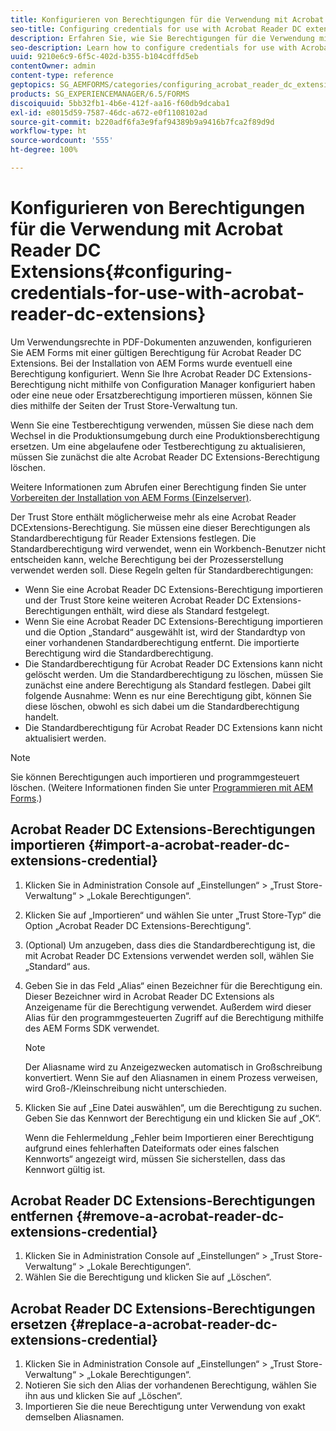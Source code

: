 ```yaml
---
title: Konfigurieren von Berechtigungen für die Verwendung mit Acrobat Reader DC Extensions
seo-title: Configuring credentials for use with Acrobat Reader DC extensions
description: Erfahren Sie, wie Sie Berechtigungen für die Verwendung mit Acrobat Reader DC-Erweiterungen konfigurieren.
seo-description: Learn how to configure credentials for use with Acrobat Reader DC extensions.
uuid: 9210e6c9-6f5c-402d-b355-b104cdffd5eb
contentOwner: admin
content-type: reference
geptopics: SG_AEMFORMS/categories/configuring_acrobat_reader_dc_extensions
products: SG_EXPERIENCEMANAGER/6.5/FORMS
discoiquuid: 5bb32fb1-4b6e-412f-aa16-f60db9dcaba1
exl-id: e8015d59-7587-46dc-a672-e0f1108102ad
source-git-commit: b220adf6fa3e9faf94389b9a9416b7fca2f89d9d
workflow-type: ht
source-wordcount: '555'
ht-degree: 100%

---
```


# Konfigurieren von Berechtigungen für die Verwendung mit Acrobat Reader DC Extensions{#configuring-credentials-for-use-with-acrobat-reader-dc-extensions}

Um Verwendungsrechte in PDF-Dokumenten anzuwenden, konfigurieren Sie AEM Forms mit einer gültigen Berechtigung für Acrobat Reader DC Extensions. Bei der Installation von AEM Forms wurde eventuell eine Berechtigung konfiguriert. Wenn Sie Ihre Acrobat Reader DC Extensions-Berechtigung nicht mithilfe von Configuration Manager konfiguriert haben oder eine neue oder Ersatzberechtigung importieren müssen, können Sie dies mithilfe der Seiten der Trust Store-Verwaltung tun.

Wenn Sie eine Testberechtigung verwenden, müssen Sie diese nach dem Wechsel in die Produktionsumgebung durch eine Produktionsberechtigung ersetzen. Um eine abgelaufene oder Testberechtigung zu aktualisieren, müssen Sie zunächst die alte Acrobat Reader DC Extensions-Berechtigung löschen.

Weitere Informationen zum Abrufen einer Berechtigung finden Sie unter [Vorbereiten der Installation von AEM Forms (Einzelserver)](https://www.adobe.com/go/learn_aemforms_prepareInstallsingle_63_de).

Der Trust Store enthält möglicherweise mehr als eine Acrobat Reader DCExtensions-Berechtigung. Sie müssen eine dieser Berechtigungen als Standardberechtigung für Reader Extensions festlegen. Die Standardberechtigung wird verwendet, wenn ein Workbench-Benutzer nicht entscheiden kann, welche Berechtigung bei der Prozesserstellung verwendet werden soll. Diese Regeln gelten für Standardberechtigungen:

* Wenn Sie eine Acrobat Reader DC Extensions-Berechtigung importieren und der Trust Store keine weiteren Acrobat Reader DC Extensions-Berechtigungen enthält, wird diese als Standard festgelegt.
* Wenn Sie eine Acrobat Reader DC Extensions-Berechtigung importieren und die Option „Standard“ ausgewählt ist, wird der Standardtyp von einer vorhandenen Standardberechtigung entfernt. Die importierte Berechtigung wird die Standardberechtigung.
* Die Standardberechtigung für Acrobat Reader DC Extensions kann nicht gelöscht werden. Um die Standardberechtigung zu löschen, müssen Sie zunächst eine andere Berechtigung als Standard festlegen. Dabei gilt folgende Ausnahme: Wenn es nur eine Berechtigung gibt, können Sie diese löschen, obwohl es sich dabei um die Standardberechtigung handelt.
* Die Standardberechtigung für Acrobat Reader DC Extensions kann nicht aktualisiert werden.

>[!NOTE]
>
>Sie können Berechtigungen auch importieren und programmgesteuert löschen. (Weitere Informationen finden Sie unter [Programmieren mit AEM Forms](https://www.adobe.com/go/learn_aemforms_programming_63_de).)

## Acrobat Reader DC Extensions-Berechtigungen importieren {#import-a-acrobat-reader-dc-extensions-credential}

1. Klicken Sie in Administration Console auf „Einstellungen“ > „Trust Store-Verwaltung“ > „Lokale Berechtigungen“.
1. Klicken Sie auf „Importieren“ und wählen Sie unter „Trust Store-Typ“ die Option „Acrobat Reader DC Extensions-Berechtigung“.
1. (Optional) Um anzugeben, dass dies die Standardberechtigung ist, die mit Acrobat Reader DC Extensions verwendet werden soll, wählen Sie „Standard“ aus.
1. Geben Sie in das Feld „Alias“ einen Bezeichner für die Berechtigung ein. Dieser Bezeichner wird in Acrobat Reader DC Extensions als Anzeigename für die Berechtigung verwendet. Außerdem wird dieser Alias für den programmgesteuerten Zugriff auf die Berechtigung mithilfe des AEM Forms SDK verwendet.

   >[!NOTE]
   >
   >Der Aliasname wird zu Anzeigezwecken automatisch in Großschreibung konvertiert. Wenn Sie auf den Aliasnamen in einem Prozess verweisen, wird Groß-/Kleinschreibung nicht unterschieden.

1. Klicken Sie auf „Eine Datei auswählen“, um die Berechtigung zu suchen. Geben Sie das Kennwort der Berechtigung ein und klicken Sie auf „OK“.

   Wenn die Fehlermeldung „Fehler beim Importieren einer Berechtigung aufgrund eines fehlerhaften Dateiformats oder eines falschen Kennworts“ angezeigt wird, müssen Sie sicherstellen, dass das Kennwort gültig ist.

## Acrobat Reader DC Extensions-Berechtigungen entfernen {#remove-a-acrobat-reader-dc-extensions-credential}

1. Klicken Sie in Administration Console auf „Einstellungen“ > „Trust Store-Verwaltung“ > „Lokale Berechtigungen“.
1. Wählen Sie die Berechtigung und klicken Sie auf „Löschen“.

## Acrobat Reader DC Extensions-Berechtigungen ersetzen {#replace-a-acrobat-reader-dc-extensions-credential}

1. Klicken Sie in Administration Console auf „Einstellungen“ > „Trust Store-Verwaltung“ > „Lokale Berechtigungen“.
1. Notieren Sie sich den Alias der vorhandenen Berechtigung, wählen Sie ihn aus und klicken Sie auf „Löschen“.
1. Importieren Sie die neue Berechtigung unter Verwendung von exakt demselben Aliasnamen.
